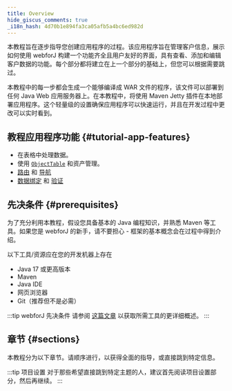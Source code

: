 ```yaml
---
title: Overview
hide_giscus_comments: true
_i18n_hash: 4d70b1e894fa3ca05afb5a4bc6ed982d
---
```

本教程旨在逐步指导您创建应用程序的过程。该应用程序旨在管理客户信息，展示如何使用 webforJ 构建一个功能齐全且用户友好的界面，具有查看、添加和编辑客户数据的功能。每个部分都将建立在上一个部分的基础上，但您可以根据需要跳过。

本教程中的每一步都会生成一个能够编译成 WAR 文件的程序，该文件可以部署到任何 Java Web 应用服务器上。在本教程中，将使用 Maven Jetty 插件在本地部署应用程序。这个轻量级的设置确保应用程序可以快速运行，并且在开发过程中更改可以实时看到。

## 教程应用程序功能 {#tutorial-app-features}

 - 在表格中处理数据。
 - 使用 [`ObjectTable`](https://javadoc.io/doc/com.webforj/webforj-foundation/latest/com/webforj/environment/ObjectTable.html) 和资产管理。
 - [路由](../../routing/overview) 和 [导航](../../routing/route-navigation)
 - [数据绑定](../../data-binding/overview) 和 [验证](../../data-binding/validation/overview)

## 先决条件 {#prerequisites}

为了充分利用本教程，假设您具备基本的 Java 编程知识，并熟悉 Maven 等工具。如果您是 webforJ 的新手，请不要担心 - 框架的基本概念会在过程中得到介绍。

以下工具/资源应在您的开发机器上存在

<!-- vale off -->
- Java 17 或更高版本
- Maven
- Java IDE
- 网页浏览器
- Git（推荐但不是必需）
<!-- vale on -->

:::tip webforJ 先决条件
请参阅 [这篇文章](../prerequisites) 以获取所需工具的更详细概述。
:::

## 章节 {#sections}

本教程分为以下章节。请顺序进行，以获得全面的指导，或直接跳到特定信息。

:::tip 项目设置
对于那些希望直接跳到特定主题的人，建议首先阅读项目设置部分，然后再继续。
:::

<DocCardList className="topics-section" />
